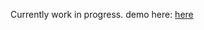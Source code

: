 Currently work in progress.
demo here:  [here](https://gabe-ng.github.io/Classic-Arcade-Game-Clone/) 
